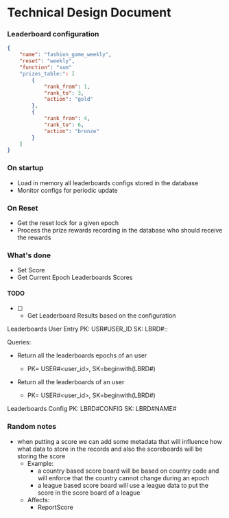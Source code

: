 # Technical Design Document


### Leaderboard configuration 

```json
{
    "name": "fashion_game_weekly",
    "reset": "weekly",
    "function": "sum"
    "prizes_table:": [
        {
            "rank_from": 1,
            "rank_to": 3,
            "action": "gold"
        },
        {
            "rank_from": 4,
            "rank_to": 6,
            "action": "bronze"
        }
    ]
}

```

### On startup 

- Load in memory all leaderboards configs stored in the database  
- Monitor configs for periodic update 

### On Reset 

- Get the reset lock for a given epoch
- Process the prize rewards recording in the database who should receive the rewards 

### What's done 

- Set Score
- Get Current Epoch Leaderboards Scores

#### TODO 
- [ ] - Get Leaderboard Results based on the configuration

Leaderboards User Entry 
PK: USR#USER_ID
SK: LBRD#<name>::<epoch>

Queries:
- Return all the leaderboards epochs of an user
    - PK= USER#<user_id>, SK=beginwith(LBRD#<name>)

- Return all the leaderboards of an user
    - PK= USER#<user_id>, SK=beginwith(LBRD#)

Leaderboards Config
PK: LBRD#CONFIG
SK: LBRD#NAME#<name>

### Random notes

- when putting a score we can add some metadata that will influence how what data to store in the records and also the scoreboards will be storing the score
    - Example:
        - a country based score board will be based on country code and will enforce that the country cannot change during an epoch
        - a league based score board will use a league data to put the score in the score board of a league
    - Affects:
        - ReportScore

